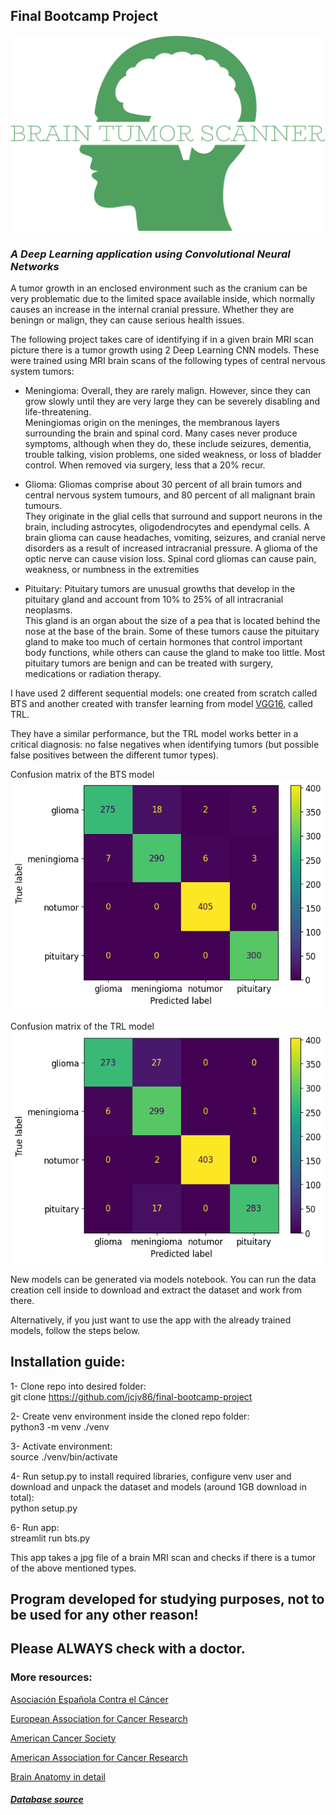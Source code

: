 ## Final Bootcamp Project

![Alt text](src/pics/samples/logo.png?raw=true "Title")

### *A Deep Learning application using Convolutional Neural Networks*

A tumor growth in an enclosed environment such as the cranium can be very problematic due to the limited space available inside, which normally causes an increase in the internal cranial pressure. Whether they are beningn or malign, they can cause serious health issues.

The following project takes care of identifying if in a given brain MRI scan picture there is a tumor growth using 2 Deep Learning CNN models. These were trained using MRI brain scans of the following types of central nervous system tumors:

- Meningioma: Overall, they are rarely malign. However, since they can grow slowly until they are very large they can be severely disabling and life-threatening. <br> Meningiomas origin on the meninges, the membranous layers surrounding the brain and spinal cord. Many cases never produce symptoms, although when they do, these include seizures, dementia, trouble talking, vision problems, one sided weakness, or loss of bladder control. When removed via surgery, less that a 20% recur.

- Glioma: Gliomas comprise about 30 percent of all brain tumors and central nervous system tumours, and 80 percent of all malignant brain tumours.<br>They originate in the glial cells that surround and support neurons in the brain, including astrocytes, oligodendrocytes and ependymal cells.  A brain glioma can cause headaches, vomiting, seizures, and cranial nerve disorders as a result of increased intracranial pressure. A glioma of the optic nerve can cause vision loss. Spinal cord gliomas can cause pain, weakness, or numbness in the extremities

- Pituitary: Pituitary tumors are unusual growths that develop in the pituitary gland and account from 10% to 25% of all intracranial neoplasms. <br>This gland is an organ about the size of a pea that is located behind the nose at the base of the brain. Some of these tumors cause the pituitary gland to make too much of certain hormones that control important body functions, while others can cause the gland to make too little. Most pituitary tumors are benign and can be treated with surgery, medications or radiation therapy.


I have used 2 different sequential models: one created from scratch called BTS and another created with transfer learning from model [VGG16](https://keras.io/api/applications/vgg/), called TRL.

They have a similar performance, but the TRL model works better in a critical diagnosis: no false negatives when identifying tumors (but possible false positives between the different tumor types).

Confusion matrix of the BTS model
![Alt text](src/pics/confusion_matrix_bts.png?raw=true "Title")

Confusion matrix of the TRL model
![Alt text](src/pics/confusion_matrix_trl.png?raw=true "Title")

New models can be generated via models notebook. You can run the data creation cell inside to download and extract the dataset and work from there.

Alternatively, if you just want to use the app with the already trained models, follow the steps below.

## Installation guide:

1- Clone repo into desired folder: <br>
git clone https://github.com/jcjv86/final-bootcamp-project

2- Create venv environment inside the cloned repo folder: <br>
python3 -m venv ./venv

3- Activate environment: <br>
source ./venv/bin/activate

4- Run setup.py to install required libraries, configure venv user and download and unpack the dataset and models (around 1GB download in total): <br>
python setup.py

6- Run app: <br>
streamlit run bts.py

This app takes a jpg file of a brain MRI scan and checks if there is a tumor of the above mentioned types.


## Program developed for studying purposes, not to be used for any other reason!

## Please **ALWAYS** check with a doctor.


### More resources:

[Asociación Española Contra el Cáncer](https://www.contraelcancer.es/es)

[European Association for Cancer Research](https://www.eacr.org/)

[American Cancer Society](https://cancer.org)

[American Association for Cancer Research](https://www.aacr.org/)

[Brain Anatomy in detail](https://www.physio-pedia.com/Brain_Anatomy)




##### [Database source](https://www.kaggle.com/datasets/masoudnickparvar/brain-tumor-mri-dataset)
